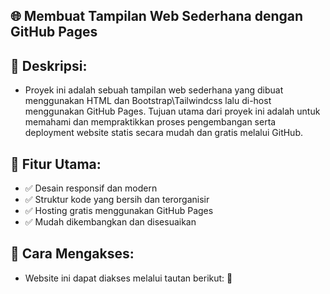 ## 🌐 Membuat Tampilan Web Sederhana dengan GitHub Pages


## 🚀 Deskripsi:
- Proyek ini adalah sebuah tampilan web sederhana yang dibuat menggunakan HTML dan Bootstrap\Tailwindcss lalu di-host menggunakan GitHub Pages. Tujuan utama dari proyek ini adalah untuk memahami dan mempraktikkan proses pengembangan serta deployment website statis secara mudah dan gratis melalui GitHub.

## 🔹 Fitur Utama:
- ✅ Desain responsif dan modern
- ✅ Struktur kode yang bersih dan terorganisir
- ✅ Hosting gratis menggunakan GitHub Pages
- ✅ Mudah dikembangkan dan disesuaikan


## 📌 Cara Mengakses:
- Website ini dapat diakses melalui tautan berikut: 🔗 
